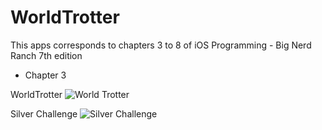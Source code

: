 # WorldTrotter 

This apps corresponds to chapters 3 to 8 of
iOS Programming - Big Nerd Ranch 7th edition

- Chapter 3 

WorldTrotter
![World Trotter]("images/chapter3.png")

Silver Challenge
![Silver Challenge]("images/chapter3-silverChallenge.png)

